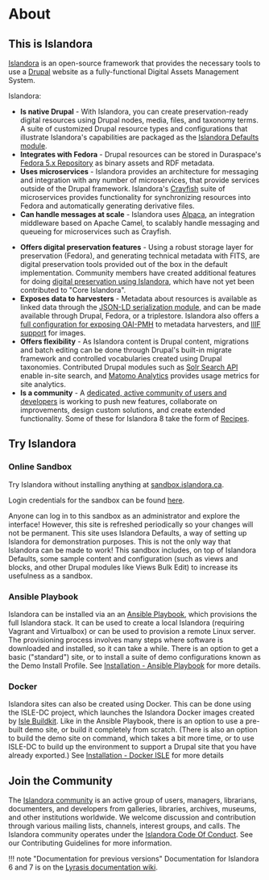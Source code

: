 # About

## This is Islandora

[Islandora](https://islandora.ca) is an open-source framework that provides the necessary tools to use a [Drupal](https://www.drupal.org) website as a fully-functional Digital Assets Management System.

Islandora:

[//]: # (We should probably replace as many of the links in this section as possible with links to within this documentation, and make it clear which are internal links and which link out.) 
- **Is native Drupal** - With Islandora, you can create preservation-ready digital resources using Drupal nodes, media, files, and taxonomy terms. A suite of customized Drupal resource types and configurations that illustrate Islandora's capabilities are packaged as the [Islandora Defaults module](https://github.com/Islandora/islandora_defaults).
- **Integrates with Fedora** - Drupal resources can be stored in Duraspace's [Fedora 5.x Repository](https://wiki.duraspace.org/display/FF/Fedora+Repository+Home) as binary assets and RDF metadata.
- **Uses microservices** - Islandora provides an architecture for messaging and integration with any number of microservices, that provide services outside of the Drupal framework. Islandora's [Crayfish](https://github.com/Islandora/crayfish) suite of microservices provides functionality for synchronizing resources into Fedora and automatically generating derivative files.
- **Can handle messages at scale** - Islandora uses [Alpaca](https://github.com/Islandora/Alpaca), an integration middleware based on Apache Camel, to scalably handle messaging and queueing for microservices such as Crayfish.

[//]: # (Allowing bulk uploads to be processed without affecting the server... would be the ideal right? but right now they're on the same server. Is just saying "scalability" ok?)
- **Offers digital preservation features** - Using a robust storage layer for preservation (Fedora), and generating technical metadata with FITS, are digital preservation tools provided out of the box in the default implementation. Community members have created additional features for doing [digital preservation using Islandora](https://github.com/mjordan/digital_preservation_using_islandora), which have not yet been contributed to "Core Islandora". 
- **Exposes data to harvesters** - Metadata about resources is available as linked data through the [JSON-LD serialization module](https://github.com/Islandora/jsonld), and can be made available through Drupal, Fedora, or a triplestore. Islandora also offers a [full configuration for exposing OAI-PMH](https://github.com/Islandora/islandora_defaults/tree/8.x-1.x/modules/islandora_oaipmh) to metadata harvesters, and [IIIF support](https://github.com/Islandora/islandora/tree/8.x-1.x/modules/islandora_iiif) for images.
- **Offers flexibility** - As Islandora content is Drupal content, migrations and batch editing can be done through Drupal's built-in migrate framework and controlled vocabularies created using Drupal taxonomies. Contributed Drupal modules such as [Solr Search API](https://www.drupal.org/project/search_api_solr) enable in-site search, and [Matomo Analytics](https://www.drupal.org/project/matomo) provides usage metrics for site analytics.
- **Is a community** - A [dedicated, active community of users and developers](https://groups.google.com/forum/#!forum/islandora) is working to push new features, collaborate on improvements, design custom solutions, and create extended functionality. Some of these for Islandora 8 take the form of [Recipes](https://github.com/Islandora-Labs/Islandora-Cookbook).

## Try Islandora

### Online Sandbox

Try Islandora without installing anything at [sandbox.islandora.ca](https://sandbox.islandora.ca/).

Login credentials for the sandbox can be found [here](https://github.com/Islandora/documentation/wiki/Sandbox.Islandora.ca-online-credentials).

Anyone can log in to this sandbox as an administrator and explore the interface! However, this site is refreshed periodically so your changes will not be permanent. This site uses Islandora Defaults, a way of setting up Islandora for demonstration purposes. This is not the only way that Islandora can be made to work! This sandbox includes, on top of Islandora Defaults, some sample content and configuration (such as views and blocks, and other Drupal modules like Views Bulk Edit) to increase its usefulness as a sandbox. 

### Ansible Playbook

Islandora can be installed via an an [Ansible Playbook](https://github.com/Islandora-Devops/islandora-playbook), which provisions the full Islandora stack. It can be used to create a local Islandora (requiring Vagrant and Virtualbox) or can be used to provision a remote Linux server. The provisioning process involves many steps where software is downloaded and installed, so it can take a while. There is an option to get a basic ("standard") site, or to install a suite of demo configurations known as the Demo Install Profile. See [Installation - Ansible Playbook](installation/playbook) for more details.

### Docker

Islandora sites can also be created using Docker. This can be done using the ISLE-DC project, which launches the Islandora Docker images created by [Isle Buildkit](https://github.com/Islandora-Devops/isle-buildkit). Like in the Ansible Playbook, there is an option to use a pre-built demo site, or build it completely from scratch. (There is also an option to build the demo site on command, which takes a bit more time, or to use ISLE-DC to build up the environment to support a Drupal site that you have already exported.)  See [Installation - Docker ISLE](installation/docker-introduction) for more details

## Join the Community

The [Islandora community](https://www.islandora.ca/community) is an active group of users, managers, librarians, documenters, and developers from galleries, libraries, archives, museums, and other institutions worldwide. We welcome discussion and contribution through various mailing lists, channels, interest groups, and calls. The Islandora community operates under the [Islandora Code Of Conduct](https://www.islandora.ca/code-of-conduct). See our Contributing Guidelines for more information.


!!! note "Documentation for previous versions"
    Documentation for Islandora 6 and 7 is on the [Lyrasis documentation wiki](https://wiki.lyrasis.org/display/ISLANDORA/Start).


